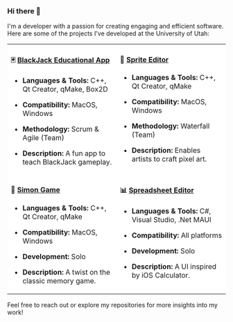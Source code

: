 ### Hi there 👋

I'm a developer with a passion for creating engaging and efficient software. Here are some of the projects I've developed at the University of Utah:

<table>
  <tr>
    <td valign="top" width="50%" style="background-color:white;">

#### 🃏 [BlackJack Educational App](https://github.com/landonwest815/blackjack-educational-app)
- **Languages & Tools:** C++, Qt Creator, qMake, Box2D
- **Compatibility:** MacOS, Windows
- **Methodology:** Scrum & Agile (Team)
- **Description:** A fun app to teach BlackJack gameplay.

    </td>
    <td valign="top" width="50%" style="background-color:white;">

#### 🎨 [Sprite Editor](https://github.com/landonwest815/sprite-editor)
- **Languages & Tools:** C++, Qt Creator, qMake
- **Compatibility:** MacOS, Windows
- **Methodology:** Waterfall (Team)
- **Description:** Enables artists to craft pixel art.

    </td>
  </tr>
  <tr>
   <td valign="top" width="50%" style="background-color:white;">

#### 🎵 [Simon Game](https://github.com/landonwest815/simon-game)
- **Languages & Tools:** C++, Qt Creator, qMake
- **Compatibility:** MacOS, Windows
- **Development:** Solo
- **Description:** A twist on the classic memory game.

    </td>
    <td valign="top" width="50%" style="background-color:white;">

#### 📊 [Spreadsheet Editor](https://github.com/landonwest815/spreadsheet-editor)
- **Languages & Tools:** C#, Visual Studio, .Net MAUI
- **Compatibility:** All platforms
- **Development:** Solo
- **Description:** A UI inspired by iOS Calculator.

    </td>
  </tr>
</table>

Feel free to reach out or explore my repositories for more insights into my work!
